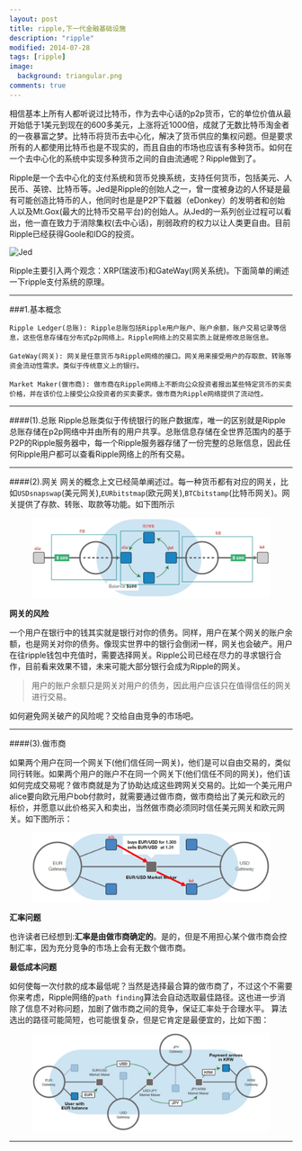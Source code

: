 ```yaml
---
layout: post
title: ripple,下一代金融基础设施 
description: "ripple"
modified: 2014-07-28
tags: [ripple]
image:
  background: triangular.png
comments: true
---
```


相信基本上所有人都听说过比特币，作为去中心话的p2p货币，它的单位价值从最开始低于1美元到现在的600多美元，上涨将近1000倍，成就了无数比特币淘金者的一夜暴富之梦。比特币将货币去中心化，解决了货币供应的集权问题。但是要求所有的人都使用比特币也是不现实的，而且自由的市场也应该有多种货币。如何在一个去中心化的系统中实现多种货币之间的自由流通呢？Ripple做到了。

Ripple是一个去中心化的支付系统和货币兑换系统，支持任何货币，包括美元、人民币、英镑、比特币等。Jed是Ripple的创始人之一，曾一度被身边的人怀疑是最有可能创造比特币的人，他同时也是是P2P下载器（eDonkey）的发明者和创始人以及Mt.Gox(最大的比特币交易平台)的创始人。从Jed的一系列创业过程可以看出，他一直在致力于消除集权(去中心话)，削弱政府的权力以让人类更自由。目前Ripple已经获得Goole和IDG的投资。

![Jed][1]

Ripple主要引入两个观念：XRP(瑞波币)和GateWay(网关系统)。下面简单的阐述一下ripple支付系统的原理。

---

###1.基本概念



```
Ripple Ledger(总账): Ripple总账包括Ripple用户账户、账户余额，账户交易记录等信息，这些信息存储在分布式p2p网络上。Ripple网络上的交易实质上就是修改总账信息。

GateWay(网关): 网关是任意货币与Ripple网络的接口。网关用来接受用户的存取款、转账等资金流动性需求。类似于传统意义上的银行。

Market Maker(做市商): 做市商在Ripple网络上不断向公众投资者报出某些特定货币的买卖价格，并在该价位上接受公众投资者的买卖要求。做市商为Ripple网络提供了流动性。
```

---




####(1).总账
Ripple总账类似于传统银行的账户数据库，唯一的区别就是Ripple总账存储在p2p网络中并由所有的用户共享。总账信息存储在全世界范围内的基于P2P的Ripple服务器中，每一个Ripple服务器存储了一份完整的总账信息，因此任何Ripple用户都可以查看Ripple网络上的所有交易。

----


####(2).网关
网关的概念上文已经简单阐述过。每一种货币都有对应的网关，比如`USDsnapswap`(美元网关),`EURbitstmap`(欧元网关),`BTCbitstamp`(比特币网关)。网关提供了存款、转账、取款等功能。如下图所示

<figure>
    <img src="/images/ripple-network.jpg"/>
</figure>

**网关的风险**

一个用户在银行中的钱其实就是银行对你的债务。同样，用户在某个网关的账户余额，也是网关对你的债务。像现实世界中的银行会倒闭一样，网关也会破产。用户在往ripple钱包中充值时，需要选择网关。Ripple公司已经在尽力的寻求银行合作，目前看来效果不错，未来可能大部分银行会成为Ripple的网关。

>用户的账户余额只是网关对用户的债务，因此用户应该只在值得信任的网关进行交易。

如何避免网关破产的风险呢？交给自由竞争的市场吧。

----

####(3).做市商

如果两个用户在同一个网关下(他们信任同一网关)，他们是可以自由交易的，类似同行转账。如果两个用户的账户不在同一个网关下(他们信任不同的网关)，他们该如何完成交易呢？做市商就是为了协助达成这些跨网关交易的。比如一个美元用户alice要向欧元用户bob付款时，就需要通过做市商，做市商给出了美元和欧元的标价，并愿意以此价格买入和卖出，当然做市商必须同时信任美元网关和欧元网关。如下图所示：

<figure>
    <img src="/images/ripple-market-maker.jpg"/>
</figure>

**汇率问题**

也许读者已经想到:**汇率是由做市商确定的**。是的，但是不用担心某个做市商会控制汇率，因为充分竞争的市场上会有无数个做市商。

**最低成本问题**

如何使每一次付款的成本最低呢？当然是选择最合算的做市商了，不过这个不需要你来考虑，Ripple网络的`path finding`算法会自动选取最佳路径。这也进一步消除了信息不对称问题，加剧了做市商之间的竞争，保证汇率处于合理水平。
算法选出的路径可能简短，也可能很复杂，但是它肯定是最便宜的，比如下图：

<figure>
    <img src="/images/ripple-path-finding.jpg"/>
</figure>

------


  [1]: http://blog.e-money.com/content/uploads/20130925-JED-MCCALEB-037edit-660x440.gif

